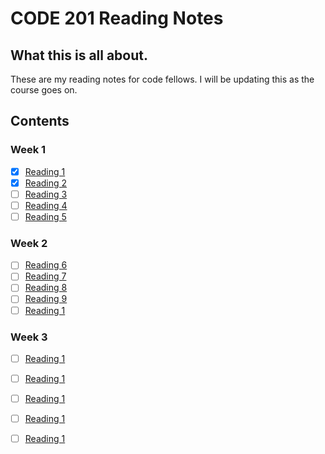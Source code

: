 # CODE 201 Reading Notes

## What this is all about.

These are my reading notes for code fellows. I will be updating this as the course goes on.

## Contents

### Week 1
- [x] [Reading 1](class-01.md)
- [x] [Reading 2](class-02.md)
- [ ] [Reading 3](class-03.md)
- [ ] [Reading 4](class-04.md)
- [ ] [Reading 5](class-05.md)
### Week 2
- [ ] [Reading 6](class-06.md)
- [ ] [Reading 7](class-07.md)
- [ ] [Reading 8](class-08.md)
- [ ] [Reading 9](class-09.md)
- [ ] [Reading 1](class-10.md)
### Week 3
- [ ] [Reading 1](class-11.md)
- [ ] [Reading 1](class-12.md)
- [ ] [Reading 1](class-13.md)
- [ ] [Reading 1](class-14.md)
- [ ] [Reading 1](class-15.md)


